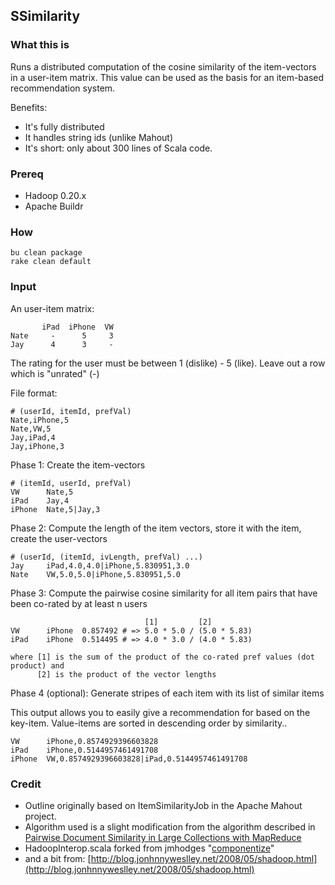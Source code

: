 ## SSimilarity

### What this is 

Runs a distributed computation of the cosine similarity of the item-vectors in a
user-item matrix.  This value can be used as the basis for an item-based
recommendation system.

Benefits:

* It's fully distributed
* It handles string ids (unlike Mahout)
* It's short: only about 300 lines of Scala code.

### Prereq

* Hadoop 0.20.x
* Apache Buildr

### How

    bu clean package
    rake clean default

### Input

An user-item matrix:

           iPad  iPhone  VW
    Nate     -      5     3
    Jay      4      3     - 

The rating for the user must be between 1 (dislike) - 5 (like). Leave out a row which is "unrated" (-) 

File format:

    # (userId, itemId, prefVal)
    Nate,iPhone,5
    Nate,VW,5
    Jay,iPad,4
    Jay,iPhone,3

Phase 1: Create the item-vectors
  
    # (itemId, userId, prefVal)
    VW      Nate,5
    iPad    Jay,4
    iPhone  Nate,5|Jay,3

Phase 2: Compute the length of the item vectors, store it with the item, create the user-vectors 

    # (userId, (itemId, ivLength, prefVal) ...)
    Jay     iPad,4.0,4.0|iPhone,5.830951,3.0
    Nate    VW,5.0,5.0|iPhone,5.830951,5.0

Phase 3: Compute the pairwise cosine similarity for all item pairs that have been co-rated by at least n users 

                                  [1]         [2]
    VW      iPhone  0.857492 # => 5.0 * 5.0 / (5.0 * 5.83)
    iPad    iPhone  0.514495 # => 4.0 * 3.0 / (4.0 * 5.83) 

    where [1] is the sum of the product of the co-rated pref values (dot product) and 
          [2] is the product of the vector lengths 

Phase 4 (optional): Generate stripes of each item with its list of similar items 

This output allows you to easily give a recommendation for based on the key-item. Value-items are sorted in descending order by similarity..  

    VW      iPhone,0.8574929396603828
    iPad    iPhone,0.5144957461491708
    iPhone  VW,0.8574929396603828|iPad,0.5144957461491708



### Credit

* Outline originally based on ItemSimilarityJob in the Apache Mahout project. 
* Algorithm used is a slight modification from the algorithm described in 
  [Pairwise Document Similarity in Large Collections with MapReduce](http://www.umiacs.umd.edu/~jimmylin/publications/Elsayed_etal_ACL2008_short.pdf)
* HadoopInterop.scala forked from jmhodges "[componentize](http://github.com/jmhodges/componentize)" 
* and a bit from: [http://blog.jonhnnyweslley.net/2008/05/shadoop.html](http://blog.jonhnnyweslley.net/2008/05/shadoop.html)

